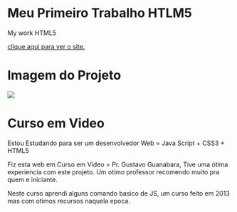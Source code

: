 # Meu Primeiro Trabalho HTLM5
 My work HTML5
 
 <a href="https://renksa.github.io/googleglass/index.html"> clique aqui para ver o site.</a>

<h1> Imagem do Projeto </h1>
<img src="https://github.com/RenkSa/RenkSa.github.io/blob/main/googleglass/_imagens/googleglass.png">
 
<h1> Curso em Video</h1>

Estou Estudando para ser um desenvolvedor Web = Java Script + CSS3 + HTML5 

Fiz esta web em Curso em Video = Pr. Gustavo Guanabara, Tive uma ótima experiencia com este projeto. Um otimo professor recomendo muito pra quem e iniciante. 

Neste curso aprendi alguns comando basico de JS, um curso feito em 2013 mas com otimos recursos naquela epoca. 
